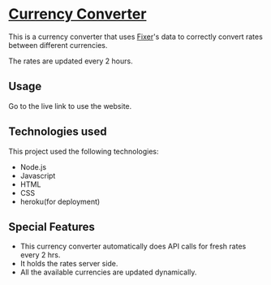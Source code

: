# [Currency Converter](http://convertyourcurrency.herokuapp.com)

This is a currency converter that uses [Fixer](https://www.fixer.io)'s data to correctly convert rates between different currencies.

The rates are updated every 2 hours.

## Usage

Go to the live link to use the website.

## Technologies used

This project used the following technologies:

- Node.js
- Javascript
- HTML
- CSS
- heroku(for deployment)

## Special Features

- This currency converter automatically does API calls for fresh rates every 2 hrs.
- It holds the rates server side.
- All the available currencies are updated dynamically.